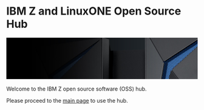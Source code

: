 # IBM Z and LinuxONE Open Source Hub

![IBM Z Banner](./images/IBM/ibm_z14_full_banner.png)

Welcome to the IBM Z open source software (OSS) hub.  

Please proceed to the <a href="https://pages.github.com/ibm/ibm-z-oss-hub/main/main.html">main page</a> to use the hub.